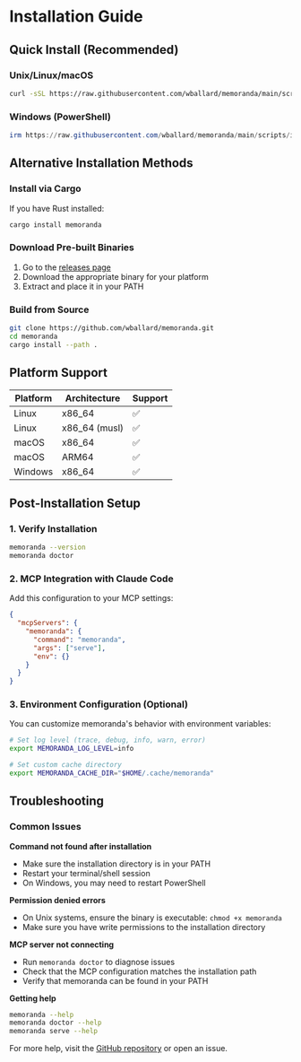 # Installation Guide

## Quick Install (Recommended)

### Unix/Linux/macOS
```bash
curl -sSL https://raw.githubusercontent.com/wballard/memoranda/main/scripts/install.sh | bash
```

### Windows (PowerShell)
```powershell
irm https://raw.githubusercontent.com/wballard/memoranda/main/scripts/install.ps1 | iex
```

## Alternative Installation Methods

### Install via Cargo
If you have Rust installed:
```bash
cargo install memoranda
```

### Download Pre-built Binaries
1. Go to the [releases page](https://github.com/wballard/memoranda/releases)
2. Download the appropriate binary for your platform
3. Extract and place it in your PATH

### Build from Source
```bash
git clone https://github.com/wballard/memoranda.git
cd memoranda
cargo install --path .
```

## Platform Support

| Platform | Architecture | Support |
|----------|-------------|---------|
| Linux | x86_64 | ✅ |
| Linux | x86_64 (musl) | ✅ |
| macOS | x86_64 | ✅ |
| macOS | ARM64 | ✅ |
| Windows | x86_64 | ✅ |

## Post-Installation Setup

### 1. Verify Installation
```bash
memoranda --version
memoranda doctor
```

### 2. MCP Integration with Claude Code
Add this configuration to your MCP settings:

```json
{
  "mcpServers": {
    "memoranda": {
      "command": "memoranda",
      "args": ["serve"],
      "env": {}
    }
  }
}
```

### 3. Environment Configuration (Optional)
You can customize memoranda's behavior with environment variables:

```bash
# Set log level (trace, debug, info, warn, error)
export MEMORANDA_LOG_LEVEL=info

# Set custom cache directory
export MEMORANDA_CACHE_DIR="$HOME/.cache/memoranda"
```

## Troubleshooting

### Common Issues

**Command not found after installation**
- Make sure the installation directory is in your PATH
- Restart your terminal/shell session
- On Windows, you may need to restart PowerShell

**Permission denied errors**
- On Unix systems, ensure the binary is executable: `chmod +x memoranda`
- Make sure you have write permissions to the installation directory

**MCP server not connecting**
- Run `memoranda doctor` to diagnose issues
- Check that the MCP configuration matches the installation path
- Verify that memoranda can be found in your PATH

**Getting help**
```bash
memoranda --help
memoranda doctor --help
memoranda serve --help
```

For more help, visit the [GitHub repository](https://github.com/wballard/memoranda) or open an issue.